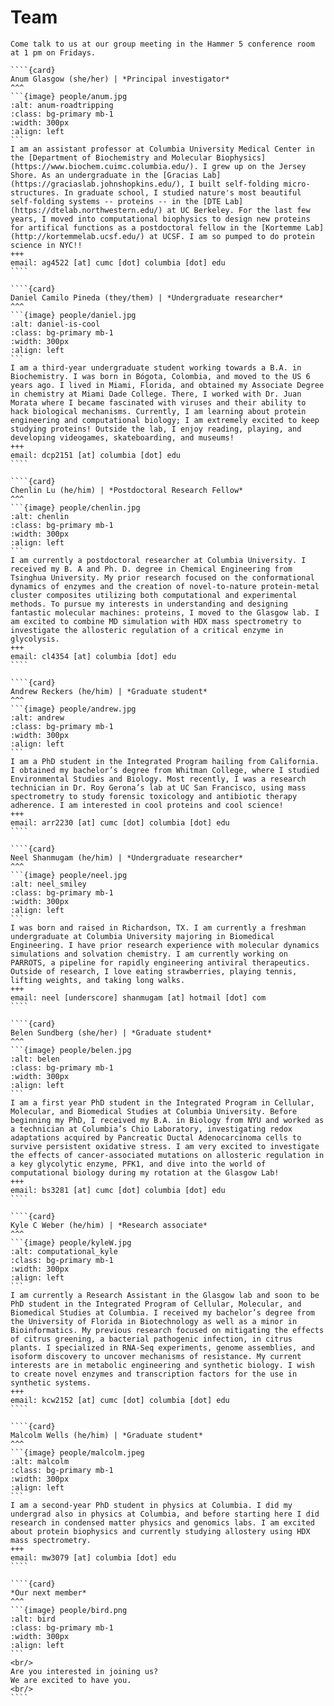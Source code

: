 <!-- Global site tag (gtag.js) - Google Analytics -->
<script async src="https://www.googletagmanager.com/gtag/js?id=G-YXZFB7HB4L"></script>
<script>
  window.dataLayer = window.dataLayer || [];
  function gtag(){dataLayer.push(arguments);}
  gtag('js', new Date());

  gtag('config', 'G-YXZFB7HB4L');
</script>

# Team
`````{div} full-width
Come talk to us at our group meeting in the Hammer 5 conference room at 1 pm on Fridays.

````{card}
Anum Glasgow (she/her) | *Principal investigator*
^^^
```{image} people/anum.jpg
:alt: anum-roadtripping
:class: bg-primary mb-1
:width: 300px
:align: left
```
I am an assistant professor at Columbia University Medical Center in the [Department of Biochemistry and Molecular Biophysics](https://www.biochem.cuimc.columbia.edu/). I grew up on the Jersey Shore. As an undergraduate in the [Gracias Lab](https://graciaslab.johnshopkins.edu/), I built self-folding micro-structures. In graduate school, I studied nature's most beautiful self-folding systems -- proteins -- in the [DTE Lab](https://dtelab.northwestern.edu/) at UC Berkeley. For the last few years, I moved into computational biophysics to design new proteins for artifical functions as a postdoctoral fellow in the [Kortemme Lab](http://kortemmelab.ucsf.edu/) at UCSF. I am so pumped to do protein science in NYC!! 
+++
email: ag4522 [at] cumc [dot] columbia [dot] edu
````

````{card}
Daniel Camilo Pineda (they/them) | *Undergraduate researcher*
^^^
```{image} people/daniel.jpg
:alt: daniel-is-cool
:class: bg-primary mb-1
:width: 300px
:align: left
```
I am a third-year undergraduate student working towards a B.A. in Biochemistry. I was born in Bógota, Colombia, and moved to the US 6 years ago. I lived in Miami, Florida, and obtained my Associate Degree in chemistry at Miami Dade College. There, I worked with Dr. Juan Morata where I became fascinated with viruses and their ability to hack biological mechanisms. Currently, I am learning about protein engineering and computational biology; I am extremely excited to keep studying proteins! Outside the lab, I enjoy reading, playing, and developing videogames, skateboarding, and museums! 
+++
email: dcp2151 [at] columbia [dot] edu
````

````{card}
Chenlin Lu (he/him) | *Postdoctoral Research Fellow*
^^^
```{image} people/chenlin.jpg
:alt: chenlin
:class: bg-primary mb-1
:width: 300px
:align: left
```
I am currently a postdoctoral researcher at Columbia University. I received my B. A and Ph. D. degree in Chemical Engineering from Tsinghua University. My prior research focused on the conformational dynamics of enzymes and the creation of novel-to-nature protein-metal cluster composites utilizing both computational and experimental methods. To pursue my interests in understanding and designing fantastic molecular machines: proteins, I moved to the Glasgow lab. I am excited to combine MD simulation with HDX mass spectrometry to investigate the allosteric regulation of a critical enzyme in glycolysis.
+++
email: cl4354 [at] columbia [dot] edu
````

````{card}
Andrew Reckers (he/him) | *Graduate student*
^^^
```{image} people/andrew.jpg
:alt: andrew
:class: bg-primary mb-1
:width: 300px
:align: left
```
I am a PhD student in the Integrated Program hailing from California. I obtained my bachelor’s degree from Whitman College, where I studied Environmental Studies and Biology. Most recently, I was a research technician in Dr. Roy Gerona’s lab at UC San Francisco, using mass spectrometry to study forensic toxicology and antibiotic therapy adherence. I am interested in cool proteins and cool science!
+++
email: arr2230 [at] cumc [dot] columbia [dot] edu
````

````{card}
Neel Shanmugam (he/him) | *Undergraduate researcher*
^^^
```{image} people/neel.jpg
:alt: neel_smiley
:class: bg-primary mb-1
:width: 300px
:align: left
```
I was born and raised in Richardson, TX. I am currently a freshman undergraduate at Columbia University majoring in Biomedical Engineering. I have prior research experience with molecular dynamics simulations and solvation chemistry. I am currently working on PARROTS, a pipeline for rapidly engineering antiviral therapeutics. Outside of research, I love eating strawberries, playing tennis, lifting weights, and taking long walks.
+++
email: neel [underscore] shanmugam [at] hotmail [dot] com
````

````{card}
Belen Sundberg (she/her) | *Graduate student*
^^^
```{image} people/belen.jpg
:alt: belen
:class: bg-primary mb-1
:width: 300px
:align: left
```
I am a first year PhD student in the Integrated Program in Cellular, Molecular, and Biomedical Studies at Columbia University. Before beginning my PhD, I received my B.A. in Biology from NYU and worked as a technician at Columbia’s Chio Laboratory, investigating redox adaptations acquired by Pancreatic Ductal Adenocarcinoma cells to survive persistent oxidative stress. I am very excited to investigate the effects of cancer-associated mutations on allosteric regulation in a key glycolytic enzyme, PFK1, and dive into the world of computational biology during my rotation at the Glasgow Lab!
+++
email: bs3281 [at] cumc [dot] columbia [dot] edu
````

````{card}
Kyle C Weber (he/him) | *Research associate*
^^^
```{image} people/kyleW.jpg
:alt: computational_kyle
:class: bg-primary mb-1
:width: 300px
:align: left
```
I am currently a Research Assistant in the Glasgow lab and soon to be PhD student in the Integrated Program of Cellular, Molecular, and Biomedical Studies at Columbia. I received my bachelor’s degree from the University of Florida in Biotechnology as well as a minor in Bioinformatics. My previous research focused on mitigating the effects of citrus greening, a bacterial pathogenic infection, in citrus plants. I specialized in RNA-Seq experiments, genome assemblies, and isoform discovery to uncover mechanisms of resistance. My current interests are in metabolic engineering and synthetic biology. I wish to create novel enzymes and transcription factors for the use in synthetic systems.
+++
email: kcw2152 [at] cumc [dot] columbia [dot] edu
````

````{card}
Malcolm Wells (he/him) | *Graduate student*
^^^
```{image} people/malcolm.jpeg
:alt: malcolm
:class: bg-primary mb-1
:width: 300px
:align: left
```
I am a second-year PhD student in physics at Columbia. I did my undergrad also in physics at Columbia, and before starting here I did research in condensed matter physics and genomics labs. I am excited about protein biophysics and currently studying allostery using HDX mass spectrometry.
+++
email: mw3079 [at] columbia [dot] edu
````

````{card}
*Our next member*
^^^
```{image} people/bird.png
:alt: bird
:class: bg-primary mb-1
:width: 300px
:align: left
```
<br/>
Are you interested in joining us?
We are excited to have you.
<br/>
````
`````
